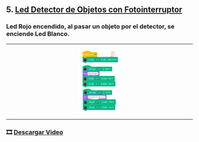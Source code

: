 ## 5. [Led Detector de Objetos con Fotointerruptor](README.md)

### Led Rojo encendido, al pasar un objeto por el detector, se enciende Led Blanco.

---

<p align="center"><img src="img/detecTarj.png" alt="detecTarj" width="22%"></p>

---

### 🎞️ [Descargar Video](https://raw.githubusercontent.com/Nando-Asir/practicasRaspberry/refs/heads/main/videos/detectorTarj.mov)
